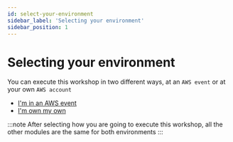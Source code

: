 ```yaml
---
id: select-your-environment
sidebar_label: 'Selecting your environment'
sidebar_position: 1
---
```


# Selecting your environment

You can execute this workshop in two different ways, at an `AWS event` or at your own `AWS account`

- [I'm in an AWS event](/docs/create-the-environment/aws-event)
- [I'm own my own](/docs/create-the-environment/deploy-cloudformation)

:::note
After selecting how you are going to execute this workshop, all the other modules are the same for both environments
:::